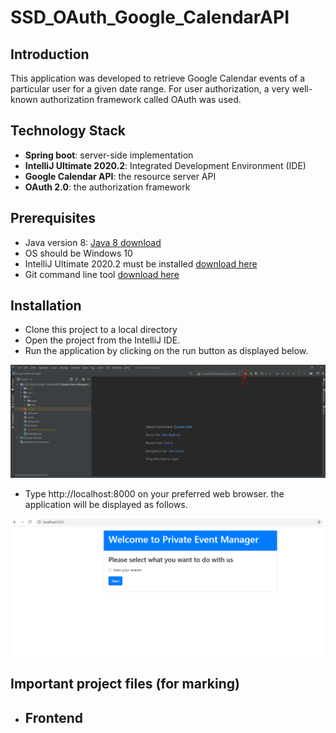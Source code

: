 # SSD_OAuth_Google_CalendarAPI

## Introduction

This application was developed to retrieve Google Calendar events of a particular user for a given date range. For user authorization, a very well-known authorization framework called OAuth was used. 

## Technology Stack

* **Spring boot**: server-side implementation
* **IntelliJ Ultimate 2020.2**: Integrated Development Environment (IDE)
* **Google Calendar API**: the resource server API
* **OAuth 2.0**: the authorization framework

## Prerequisites

* Java version 8: [Java 8 download](https://www.oracle.com/java/technologies/javase/javase-jdk8-downloads.html)
* OS should be Windows 10
* IntelliJ Ultimate 2020.2 must be installed [download here](https://www.jetbrains.com/idea/download/#section=windows)
* Git command line tool [download here](https://git-scm.com/download/win)

## Installation

* Clone this project to a local directory
* Open the project from the IntelliJ IDE.
* Run the application by clicking on the run button as displayed below.

![run application](run.PNG)

* Type http://localhost:8000 on your preferred web browser. the application will be displayed as follows.

![home page](application_first.PNG)

## Important project files (for marking)

* ## Frontend

